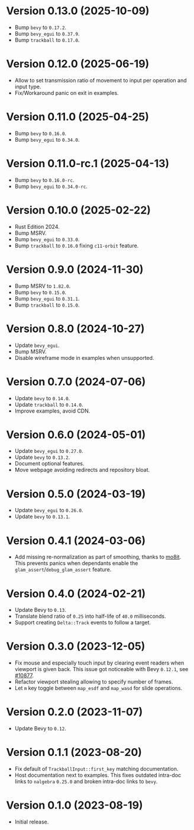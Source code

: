 # Version 0.13.0 (2025-10-09)

  * Bump `bevy` to `0.17.2`.
  * Bump `bevy_egui` to `0.37.9`.
  * Bump `trackball` to `0.17.0`.

# Version 0.12.0 (2025-06-19)

  * Allow to set transmission ratio of movement to input per operation and input type.
  * Fix/Workaround panic on exit in examples.

# Version 0.11.0 (2025-04-25)

  * Bump `bevy` to `0.16.0`.
  * Bump `bevy_egui` to `0.34.0`.

# Version 0.11.0-rc.1 (2025-04-13)

  * Bump `bevy` to `0.16.0-rc`.
  * Bump `bevy_egui` to `0.34.0-rc`.

# Version 0.10.0 (2025-02-22)

  * Rust Edition 2024.
  * Bump MSRV.
  * Bump `bevy_egui` to `0.33.0`.
  * Bump `trackball` to `0.16.0` fixing `c11-orbit` feature.

# Version 0.9.0 (2024-11-30)

  * Bump MSRV to `1.82.0`.
  * Bump `bevy` to `0.15.0`.
  * Bump `bevy_egui` to `0.31.1`.
  * Bump `trackball` to `0.15.0`.

# Version 0.8.0 (2024-10-27)

  * Update `bevy_egui`.
  * Bump MSRV.
  * Disable wireframe mode in examples when unsupported.

# Version 0.7.0 (2024-07-06)

  * Update `bevy` to `0.14.0`.
  * Update `trackball` to `0.14.0`.
  * Improve examples, avoid CDN.

# Version 0.6.0 (2024-05-01)

  * Update `bevy_egui` to `0.27.0`.
  * Update `bevy` to `0.13.2`.
  * Document optional features.
  * Move webpage avoiding redirects and repository bloat.

# Version 0.5.0 (2024-03-19)

  * Update `bevy_egui` to `0.26.0`.
  * Update `bevy` to `0.13.1`.

# Version 0.4.1 (2024-03-06)

  * Add missing re-normalization as part of smoothing, thanks to [mo8it](https://github.com/mo8it).
    This prevents panics when dependants enable the `glam_assert`/`debug_glam_assert` feature.

# Version 0.4.0 (2024-02-21)

  * Update Bevy to `0.13`.
  * Translate blend ratio of `0.25` into half-life of `40.0` milliseconds.
  * Support creating `Delta::Track` events to follow a target.

# Version 0.3.0 (2023-12-05)

  * Fix mouse and especially touch input by clearing event readers when viewport
    is given back. This issue got noticeable with Bevy `0.12.1`, see [#10877].
  * Refactor viewport stealing allowing to specify number of frames.
  * Let `m` key toggle between `map_esdf` and `map_wasd` for slide operations.

[#10877]: https://github.com/bevyengine/bevy/issues/10877

# Version 0.2.0 (2023-11-07)

  * Update Bevy to `0.12`.

# Version 0.1.1 (2023-08-20)

  * Fix default of `TrackballInput::first_key` matching documentation.
  * Host documentation next to examples. This fixes outdated intra-doc links to `nalgebra` `0.25.0`
    and broken intra-doc links to `bevy`.

# Version 0.1.0 (2023-08-19)

  * Initial release.
